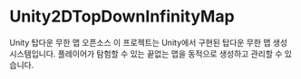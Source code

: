 # Unity2DTopDownInfinityMap
Unity 탑다운 무한 맵 오픈소스  이 프로젝트는 Unity에서 구현된 탑다운 무한 맵 생성 시스템입니다. 플레이어가 탐험할 수 있는 끝없는 맵을 동적으로 생성하고 관리할 수 있습니다.
